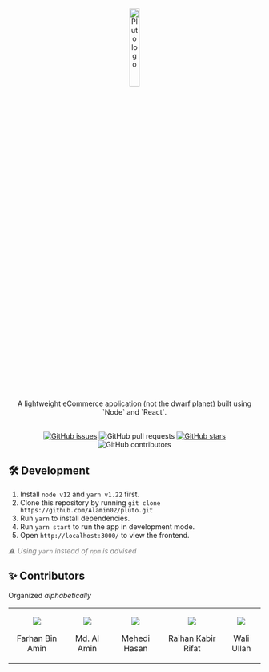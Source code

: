 <div align="center">
    <a href="https://github.com/Alamin02/pluto/">
        <img src="https://i.imgur.com/ld4xrld.png" alt="Pluto logo" width="20%"/>
    </a>
</div>

<div align="center">
A lightweight eCommerce application (not the dwarf planet) built using `Node` and `React`.
</div>

</br>

<div align="center">

[![GitHub issues](https://img.shields.io/github/issues/Alamin02/pluto?style=flat-square)](https://github.com/Alamin02/pluto/issues)
![GitHub pull requests](https://img.shields.io/github/issues-pr/Alamin02/pluto?style=flat-square)
[![GitHub stars](https://img.shields.io/github/stars/Alamin02/pluto?style=flat-square)](https://github.com/Alamin02/pluto/stargazers)
![GitHub contributors](https://img.shields.io/github/contributors/Alamin02/pluto?style=flat-square)

</div>

## 🛠 Development

1. Install `node v12` and `yarn v1.22` first.
2. Clone this repository by running `git clone https://github.com/Alamin02/pluto.git`
3. Run `yarn` to install dependencies.
4. Run `yarn start` to run the app in development mode.
5. Open `http://localhost:3000/` to view the frontend.

<span style="color: gray;">

_⚠️ Using `yarn` instead of `npm` is advised_

</span>

## ✨ Contributors

Organized _alphabetically_

<table>
<tr>
<td align="center">

[![](https://github.com/farhan2077.png?size=50)](https://github.com/farhan2077)

Farhan Bin Amin

</td>
<td align="center">

[![](https://github.com/Alamin02.png?size=50)](https://github.com/Alamin02)

Md. Al Amin

</td>
<td align="center">

[![](https://github.com/MehediHasan06.png?size=50)](https://github.com/MehediHasan06)

Mehedi Hasan

</td>
<td align="center">

[![](https://github.com/raihankabir36850.png?size=50)](https://github.com/raihankabir36850)

Raihan Kabir Rifat

</td>
<td align="center">

[![](https://github.com/wali39.png?size=50)](https://github.com/wali39)

Wali Ullah

</td>
</tr>
</table>
